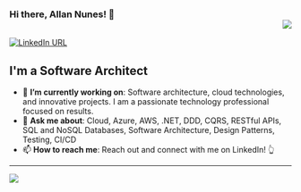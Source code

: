 ### Hi there, Allan Nunes! 👋 <div align = 'right'>![](https://komarev.com/ghpvc/?username=allannrodrigues&color=blue)</div>

[![LinkedIn URL](https://img.shields.io/badge/LinkedIn-Connect-blue?logo=linkedin&style=for-the-badge)](https://www.linkedin.com/in/allannrodrigues)

## **I'm a Software Architect**

- 🎯 **I’m currently working on**: Software architecture, cloud technologies, and innovative projects. I am a passionate technology professional focused on results.
- 💬 **Ask me about**: Cloud, Azure, AWS, .NET, DDD, CQRS, RESTful APIs, SQL and NoSQL Databases, Software Architecture, Design Patterns, Testing, CI/CD
- 📫 **How to reach me**: Reach out and connect with me on LinkedIn! 👆

<hr/>

<a href="https://github.com/allannrodrigues">
  <img src="https://github-readme-stats.vercel.app/api?username=allannrodrigues&count_private=true&show_icons=true" />
</a>
